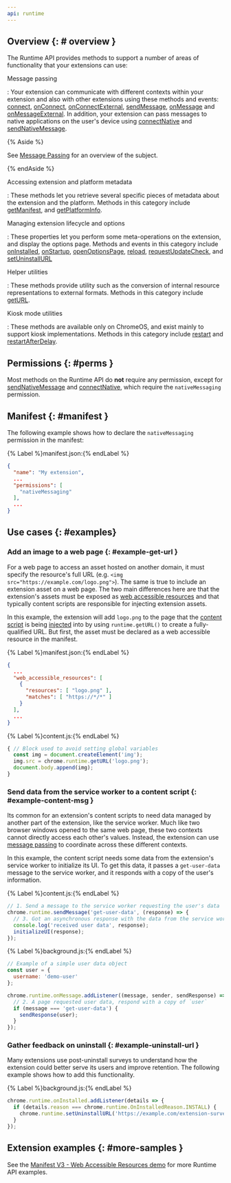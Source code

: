 ```yaml
---
api: runtime
---
```


## Overview {: # overview }

The Runtime API provides methods to support a number of areas of functionality that your extensions
can use:

Message passing

: Your extension can communicate with different contexts within your extension and also with other extensions using these methods and events: 
[connect][method-connect],
[onConnect][method-onconnect], 
[onConnectExternal][method-onconnectexternal],
[sendMessage][method-sendmessage], 
[onMessage][method-onconnect] and
[onMessageExternal][method-onmessageexternal]. 
In addition, your extension can pass messages to native applications on the user's device using 
[connectNative][method-connectnative] and
[sendNativeMessage][method-sendnativemessage]. 

{% Aside %}

See [Message Passing][doc-messages] for an overview of the subject. 

{% endAside %}

Accessing extension and platform metadata

: These methods let you retrieve several specific pieces of metadata about the extension and the
  platform. Methods in this category include
  [getManifest][method-getmanifest], and
  [getPlatformInfo][method-getplatforminfo].

Managing extension lifecycle and options

: These properties let you perform some meta-operations on the extension, and display the options page. 
Methods and events in this category include
  [onInstalled][method-oninstalled],
  [onStartup][method-onstartup],
  [openOptionsPage][method-openoptionspage],
  [reload][method-reload],
  [requestUpdateCheck][method-requestupdatecheck], and
  [setUninstallURL][method-setuninstallurl]

Helper utilities

: These methods provide utility such as the conversion of internal resource representations to
  external formats. Methods in this category include
  [getURL][method-geturl].

Kiosk mode utilities

: These methods are available only on ChromeOS, and exist mainly to support kiosk implementations.
  Methods in this category include
  [restart][method-restart] and
  [restartAfterDelay][method-restartafterdelay].

## Permissions {: #perms }

Most methods on the Runtime API do **not** require any permission, except for
[sendNativeMessage][method-sendnativemessage] and [connectNative][method-connectnative], which
require the `nativeMessaging` permission.

## Manifest {: #manifest }

The following example shows how to declare the `nativeMessaging` permission in the manifest:

{% Label %}manifest.json:{% endLabel %}

```json
{
  "name": "My extension",
  ...
  "permissions": [
    "nativeMessaging"
  ],
  ...
}
```

## Use cases {: #examples}

### Add an image to a web page {: #example-get-url }

For a web page to access an asset hosted on another domain, it must specify the resource's
full URL (e.g. `<img src="https://example.com/logo.png">`). The same is true to include an extension asset on a web page. The two main differences here are that the extension's assets must be exposed as [web accessible resources][doc-war] and that typically content scripts are responsible for injecting extension assets.

In this example, the extension will add `logo.png` to the page that the [content
script][doc-content] is being [injected][content-inject] into by using `runtime.getURL()` to create a
fully-qualified URL. But first, the asset must be declared as a web accessible resource in the manifest.

{% Label %}manifest.json:{% endLabel %}

```json
{
  ...
  "web_accessible_resources": [
    {
      "resources": [ "logo.png" ],
      "matches": [ "https://*/*" ]
    }
  ],
  ...
}
```

{% Label %}content.js:{% endLabel %}

```js
{ // Block used to avoid setting global variables
  const img = document.createElement('img');
  img.src = chrome.runtime.getURL('logo.png');
  document.body.append(img);
}
```

### Send data from the service worker to a content script {: #example-content-msg }

Its common for an extension's content scripts to need data managed by another part of the extension,
like the service worker. Much like two browser windows opened to the same web page, these
two contexts cannot directly access each other's values. Instead, the extension can use [message
passing][doc-messages] to coordinate across these different contexts.

In this example, the content script needs some data from the extension's service worker to
initialize its UI. To get this data, it passes a `get-user-data` message to the service worker, and
it responds with a copy of the user's information.

{% Label %}content.js:{% endLabel %}

```js
// 1. Send a message to the service worker requesting the user's data
chrome.runtime.sendMessage('get-user-data', (response) => {
  // 3. Got an asynchronous response with the data from the service worker
  console.log('received user data', response);
  initializeUI(response);
});
```

{% Label %}background.js:{% endLabel %}

```js
// Example of a simple user data object
const user = {
  username: 'demo-user'
};

chrome.runtime.onMessage.addListener((message, sender, sendResponse) => {
  // 2. A page requested user data, respond with a copy of `user`
  if (message === 'get-user-data') {
    sendResponse(user);
  }
});
```

### Gather feedback on uninstall {: #example-uninstall-url }

Many extensions use post-uninstall surveys to understand how the extension could better serve its
users and improve retention. The following example shows how to add this functionality.

{% Label %}background.js:{% endLabel %}

```js
chrome.runtime.onInstalled.addListener(details => {
  if (details.reason === chrome.runtime.OnInstalledReason.INSTALL) {
    chrome.runtime.setUninstallURL('https://example.com/extension-survey');
  }
});
```

## Extension examples {: #more-samples }

See the [Manifest V3 - Web Accessible Resources demo][github-war-sample] for more Runtime API examples.


[content-inject]: https://developer.chrome.com/docs/extensions/mv3/content_scripts/#functionality
[doc-content]: /docs/extensions/mv3/content_scripts/
[doc-external-messaging]: /docs/extensions/mv3/messaging/#external
[doc-messages]: /docs/extensions/mv3/messaging/
[doc-native-messaging]: /docs/apps/nativeMessaging/
[doc-native-messaging]: /docs/extensions/mv3/messaging/#native-messaging
[doc-war]: /docs/extensions/mv3/manifest/web_accessible_resources/
[github-war-sample]: https://github.com/GoogleChrome/chrome-extensions-samples/tree/main/api/web-accessible-resources
[method-connect]: #method-connect
[method-connectnative]: #method-connectNative
[method-getmanifest]: #method-getManifest
[method-getplatforminfo]: #method-getPlatformInfo
[method-geturl]: #method-getURL
[method-onconnect]: #event-onConnect
[method-onconnectexternal]: #event-onConnectExternal
[method-onmessageexternal]: #event-onMessageExternal
[method-oninstalled]: #event-onInstalled
[method-onstartup]: #event-onStartup
[method-openoptionspage]: #method-openOptionsPage
[method-reload]: #method-reload
[method-requestupdatecheck]: #method-requestUpdateCheck
[method-restart]: #method-restart
[method-restartafterdelay]: #method-restartAfterDelay
[method-sendmessage]: #method-sendMessage
[method-sendnativemessage]: #method-sendNativeMessage
[method-setuninstallurl]: #method-setUninstallURL
